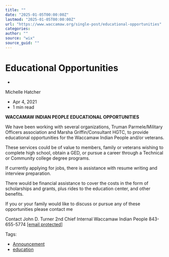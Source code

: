 ```yaml
---
title: ""
date: "2025-01-05T00:00:00Z"
lastmod: "2025-01-05T00:00:00Z"
url: "https://www.waccamaw.org/single-post/educational-opportunities"
categories:
author: ""
source: "wix"
source_guid: ""
---
```


# Educational Opportunities

-

Michelle Hatcher
- Apr 4, 2021
- 1 min read

**WACCAMAW INDIAN PEOPLE EDUCATIONAL OPPORTUNITIES**

We have been working with several organizations, Truman Parmele/Military Officers association and Marsha Griffin/Consultant HGTC, to provide educational opportunities for the Waccamaw Indian People and/or veterans.

These services could be of value to members, family or veterans wishing to complete high school, obtain a GED,  or pursue a career through a Technical or Community college degree programs.

If currently applying for jobs, there is assistance with resume writing and interview preparation.

There would be financial assistance to cover the costs in the form of scholarships and grants, plus rides to the education center, and other benefits.

If you or your family would like to discuss or pursue any of these opportunities please contact me

Contact     John D. Turner
                  2nd Chief Internal
                  Waccamaw Indian People
                  843-655-5774
 [[email protected]](/cdn-cgi/l/email-protection#0e647a7b7c606b7c38384e6f7a636d20606b7a)

Tags:

- [Announcement](https://www.waccamaw.org/updates/tags/announcement)
- [education](https://www.waccamaw.org/updates/tags/education)

